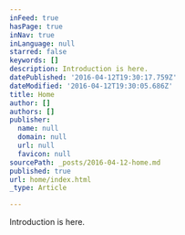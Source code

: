 ```yaml
---
inFeed: true
hasPage: true
inNav: true
inLanguage: null
starred: false
keywords: []
description: Introduction is here.
datePublished: '2016-04-12T19:30:17.759Z'
dateModified: '2016-04-12T19:30:05.686Z'
title: Home
author: []
authors: []
publisher:
  name: null
  domain: null
  url: null
  favicon: null
sourcePath: _posts/2016-04-12-home.md
published: true
url: home/index.html
_type: Article

---
```

Introduction is here.